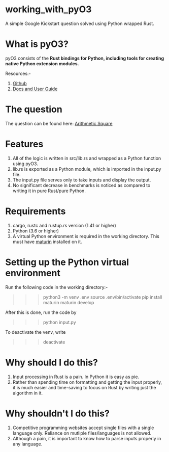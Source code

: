 # working_with_pyO3

A simple Google Kickstart question solved using Python wrapped Rust.

# What is pyO3?

pyO3 consists of the **Rust bindings for Python, including tools for creating native Python extension modules.**

Resources:-
1. [Github](https://github.com/PyO3/pyo3)
2. [Docs and User Guide](https://pyo3.rs/v0.14.4/)

# The question

The question can be found here: [Arithmetic Square](https://codingcompetitions.withgoogle.com/kickstart/round/00000000004361e3/000000000082b813)

# Features

1. All of the logic is written in src/lib.rs and wrapped as a Python function using pyO3.
2. lib.rs is exported as a Python module, which is imported in the input.py file.
3. The input.py file serves only to take inputs and display the output.
4. No significant decrease in benchmarks is noticed as compared to writing it in pure Rust/pure Python.

# Requirements

1. cargo, rustc and rustup.rs version (1.41 or higher)
2. Python (3.6 or higher)
3. A virtual Python environment is required in the working directory. This must have [maturin](https://github.com/PyO3/maturin) installed on it.

# Setting up the Python virtual environment

Run the following code in the working directory:-
>>> python3 -m venv .env
>>> source .env/bin/activate
>>> pip install maturin
>>> maturin develop

After this is done, run the code by 
>>> python input.py

To deactivate the venv, write
>>> deactivate

# Why should I do this?

1. Input processing in Rust is a pain. In Python it is easy as pie.
2. Rather than spending time on formatting and getting the input properly, it is much easier and time-saving to focus on Rust by writing just the algorithm in it.
   
# Why shouldn't I do this?

1. Competitive programming websites accept single files with a single language only. Reliance on mutliple files/languages is not allowed.
2. Although a pain, it is important to know how to parse inputs properly in any language.
